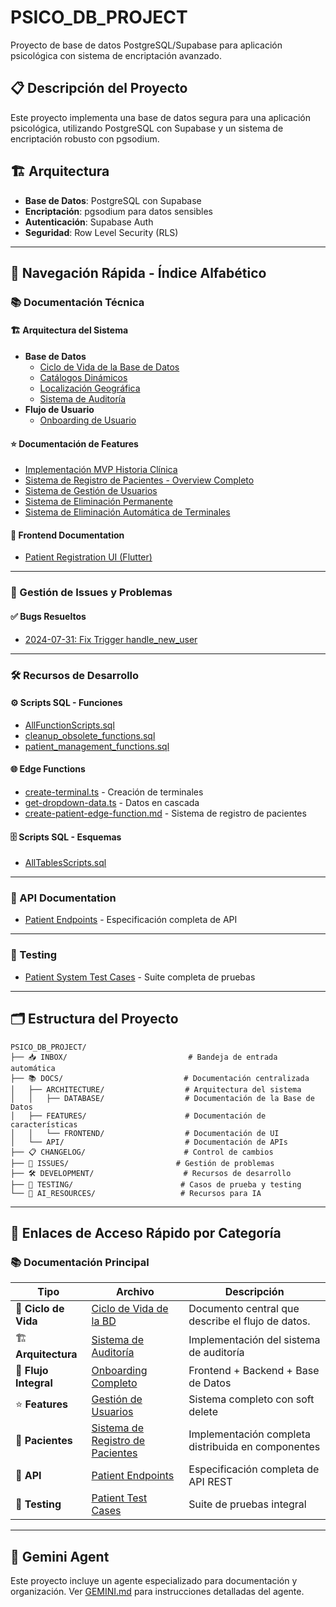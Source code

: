 # PSICO_DB_PROJECT

Proyecto de base de datos PostgreSQL/Supabase para aplicación psicológica con sistema de encriptación avanzado.

## 📋 Descripción del Proyecto

Este proyecto implementa una base de datos segura para una aplicación psicológica, utilizando PostgreSQL con Supabase y un sistema de encriptación robusto con pgsodium.

## 🏗️ Arquitectura

- **Base de Datos**: PostgreSQL con Supabase
- **Encriptación**: pgsodium para datos sensibles
- **Autenticación**: Supabase Auth
- **Seguridad**: Row Level Security (RLS)

---

## 📁 Navegación Rápida - Índice Alfabético

### 📚 Documentación Técnica
#### 🏗️ Arquitectura del Sistema
- **Base de Datos**
  - [Ciclo de Vida de la Base de Datos](📚%20DOCS/ARCHITECTURE/DATABASE/DATABASE_LIFECYCLE.md)
  - [Catálogos Dinámicos](📚%20DOCS/ARCHITECTURE/DATABASE/DYNAMIC_CATALOGS.md)
  - [Localización Geográfica](📚%20DOCS/ARCHITECTURE/DATABASE/GEOGRAPHIC_LOCALIZATION.md)
  - [Sistema de Auditoría](📚%20DOCS/ARCHITECTURE/DATABASE/AUDIT_SYSTEM.md)
- **Flujo de Usuario**
  - [Onboarding de Usuario](📚%20DOCS/ARCHITECTURE/USER_ONBOARDING_COMPLETE_FLOW.md)

#### ⭐ Documentación de Features
- [Implementación MVP Historia Clínica](📚%20DOCS/FEATURES/MVP_CLINICAL_RECORDS_IMPLEMENTATION.md)
- [Sistema de Registro de Pacientes - Overview Completo](📚%20DOCS/FEATURES/PATIENT_SYSTEM_OVERVIEW.md)
- [Sistema de Gestión de Usuarios](📚%20DOCS/FEATURES/USER_MANAGEMENT_SOFT_DELETE_SYSTEM.md)
- [Sistema de Eliminación Permanente](📚%20DOCS/FEATURES/USER_PERMANENT_DELETION_SYSTEM.md)
- [Sistema de Eliminación Automática de Terminales](📚%20DOCS/FEATURES/USER_TERMINAL_AUTO_DELETION_SYSTEM.md)

#### 📱 Frontend Documentation
- [Patient Registration UI (Flutter)](📚%20DOCS/FEATURES/FRONTEND/patient_registration_flutter_ui.md)

---

### 🐛 Gestión de Issues y Problemas
#### ✅ Bugs Resueltos
- [2024-07-31: Fix Trigger handle_new_user](🐛%20ISSUES/BUGS/RESOLVED/TRIGGER_BUG_ANALYSIS_HANDLE_NEW_USER.md)

---

### 🛠️ Recursos de Desarrollo
#### ⚙️ Scripts SQL - Funciones
- [AllFunctionScripts.sql](🛠️%20DEVELOPMENT/SQL/FUNCTIONS/AllFunctionScripts.sql)
- [cleanup_obsolete_functions.sql](🛠️%20DEVELOPMENT/SQL/FUNCTIONS/cleanup_obsolete_functions.sql)
- [patient_management_functions.sql](🛠️%20DEVELOPMENT/SQL/FUNCTIONS/patient_management_functions.sql)

#### 🌐 Edge Functions
- [create-terminal.ts](🛠️%20DEVELOPMENT/CONFIGS/supabase/create-terminal.ts) - Creación de terminales
- [get-dropdown-data.ts](🛠️%20DEVELOPMENT/CONFIGS/supabase/get-dropdown-data.ts) - Datos en cascada
- [create-patient-edge-function.md](🛠️%20DEVELOPMENT/CONFIGS/supabase/create-patient-edge-function.md) - Sistema de registro de pacientes

#### 🗄️ Scripts SQL - Esquemas
- [AllTablesScripts.sql](🛠️%20DEVELOPMENT/SQL/SCHEMA/AllTablesScripts.sql)

---

### 📡 API Documentation
- [Patient Endpoints](📚%20DOCS/API/patient_endpoints.md) - Especificación completa de API

---

### 🧪 Testing
- [Patient System Test Cases](🧪%20TESTING/patient_system_test_cases.md) - Suite completa de pruebas

---

## 🗂️ Estructura del Proyecto

```
PSICO_DB_PROJECT/
├── 📥 INBOX/                           # Bandeja de entrada automática
├── 📚 DOCS/                           # Documentación centralizada
│   ├── ARCHITECTURE/                  # Arquitectura del sistema
│   │   ├── DATABASE/                  # Documentación de la Base de Datos
│   ├── FEATURES/                      # Documentación de características
│   │   └── FRONTEND/                  # Documentación de UI
│   └── API/                           # Documentación de APIs
├── 📋 CHANGELOG/                      # Control de cambios
├── 🐛 ISSUES/                        # Gestión de problemas
├── 🛠️ DEVELOPMENT/                    # Recursos de desarrollo
├── 🧪 TESTING/                        # Casos de prueba y testing
└── 🤖 AI_RESOURCES/                   # Recursos para IA
```

---

## 🚀 Enlaces de Acceso Rápido por Categoría

### 📚 **Documentación Principal**
| Tipo | Archivo | Descripción |
|------|---------|-------------|
| 🧬 **Ciclo de Vida** | [Ciclo de Vida de la BD](📚%20DOCS/ARCHITECTURE/DATABASE/DATABASE_LIFECYCLE.md) | Documento central que describe el flujo de datos. |
| 🏗️ **Arquitectura** | [Sistema de Auditoría](📚%20DOCS/ARCHITECTURE/DATABASE/AUDIT_SYSTEM.md) | Implementación del sistema de auditoría |
| 🔄 **Flujo Integral** | [Onboarding Completo](📚%20DOCS/ARCHITECTURE/USER_ONBOARDING_COMPLETE_FLOW.md) | Frontend + Backend + Base de Datos |
| ⭐ **Features** | [Gestión de Usuarios](📚%20DOCS/FEATURES/USER_MANAGEMENT_SOFT_DELETE_SYSTEM.md) | Sistema completo con soft delete |
| 👥 **Pacientes** | [Sistema de Registro de Pacientes](📚%20DOCS/FEATURES/PATIENT_SYSTEM_OVERVIEW.md) | Implementación completa distribuida en componentes |
| 📡 **API** | [Patient Endpoints](📚%20DOCS/API/patient_endpoints.md) | Especificación completa de API REST |
| 🧪 **Testing** | [Patient Test Cases](🧪%20TESTING/patient_system_test_cases.md) | Suite de pruebas integral |

---

## 🤖 Gemini Agent

Este proyecto incluye un agente especializado para documentación y organización. Ver [GEMINI.md](GEMINI.md) para instrucciones detalladas del agente.
